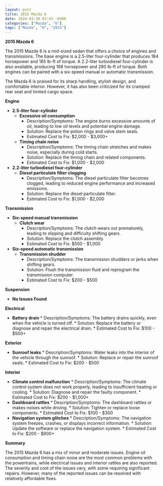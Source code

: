 ```yaml
---
layout: post
title: 2015 Mazda 6
date: 2024-03-30 03:43 -0400
categories: ["Mazda", "6"]
tags: ["Mazda", "6", "2015"]
---
```

**2015 Mazda 6**

The 2015 Mazda 6 is a mid-sized sedan that offers a choice of engines and transmissions. The base engine is a 2.5-liter four-cylinder that produces 184 horsepower and 185 lb-ft of torque. A 2.2-liter turbodiesel four-cylinder is also available, producing 168 horsepower and 280 lb-ft of torque. Both engines can be paired with a six-speed manual or automatic transmission.

The Mazda 6 is praised for its sharp handling, stylish design, and comfortable interior. However, it has also been criticized for its cramped rear seat and limited cargo space.

**Engine**

* **2.5-liter four-cylinder**
    * **Excessive oil consumption**
        * Description/Symptoms: The engine burns excessive amounts of oil, leading to low oil levels and potential engine damage.
        * Solution: Replace the piston rings and valve stem seals.
        * Estimated Cost to Fix: $2,000 - $3,000+
    * **Timing chain noise**
        * Description/Symptoms: The timing chain stretches and makes noise, especially during cold starts.
        * Solution: Replace the timing chain and related components.
        * Estimated Cost to Fix: $1,000 - $2,000
* **2.2-liter turbodiesel four-cylinder**
    * **Diesel particulate filter clogging**
        * Description/Symptoms: The diesel particulate filter becomes clogged, leading to reduced engine performance and increased emissions.
        * Solution: Replace the diesel particulate filter.
        * Estimated Cost to Fix: $1,000 - $2,000

**Transmission**

* **Six-speed manual transmission**
    * **Clutch wear**
        * Description/Symptoms: The clutch wears out prematurely, leading to slipping and difficulty shifting gears.
        * Solution: Replace the clutch assembly.
        * Estimated Cost to Fix: $500 - $1,000
* **Six-speed automatic transmission**
    * **Transmission shudder**
        * Description/Symptoms: The transmission shudders or jerks when shifting gears.
        * Solution: Flush the transmission fluid and reprogram the transmission computer.
        * Estimated Cost to Fix: $200 - $500

**Suspension**

* **No Issues Found**

**Electrical**

* **Battery drain**
        * Description/Symptoms: The battery drains quickly, even when the vehicle is turned off.
        * Solution: Replace the battery or diagnose and repair the electrical drain.
        * Estimated Cost to Fix: $100 - $500+

**Exterior**

* **Sunroof leaks**
        * Description/Symptoms: Water leaks into the interior of the vehicle through the sunroof.
        * Solution: Replace or repair the sunroof seals.
        * Estimated Cost to Fix: $200 - $500

**Interior**

* **Climate control malfunction**
        * Description/Symptoms: The climate control system does not work properly, leading to insufficient heating or cooling.
        * Solution: Diagnose and repair the faulty component.
        * Estimated Cost to Fix: $200 - $1,000+
* **Dashboard rattles**
        * Description/Symptoms: The dashboard rattles or makes noises while driving.
        * Solution: Tighten or replace loose components.
        * Estimated Cost to Fix: $100 - $300
* **Navigation system glitches**
        * Description/Symptoms: The navigation system freezes, crashes, or displays incorrect information.
        * Solution: Update the software or replace the navigation system.
        * Estimated Cost to Fix: $200 - $800+

**Summary**

The 2015 Mazda 6 has a mix of minor and moderate issues. Engine oil consumption and timing chain noise are the most common problems with the powertrains, while electrical issues and interior rattles are also reported. The severity and cost of the issues vary, with some requiring significant repairs. However, many of the reported issues can be resolved with relatively affordable fixes.
